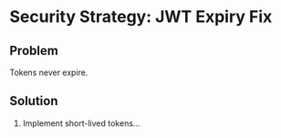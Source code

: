 # Security Strategy: JWT Expiry Fix
## Problem
Tokens never expire.

## Solution
1. Implement short-lived tokens...
